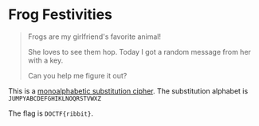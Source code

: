 # Frog Festivities

> Frogs are my girlfriend's favorite animal!
> 
> She loves to see them hop. Today I got a random message from her with a key.
> 
> Can you help me figure it out?

This is a [monoalphabetic substitution cipher](https://www.dcode.fr/monoalphabetic-substitution). The substitution alphabet is `JUMPYABCDEFGHIKLNOQRSTVWXZ`

The flag is `DOCTF{ribbit}`.
